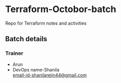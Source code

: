 # Terraform-Octobor-batch
Repo for Terraform notes and activities

## Batch details

### Trainer
- Arun
- DevOps
name-Shanila  
email-id-shanilarejin44@gmail.com